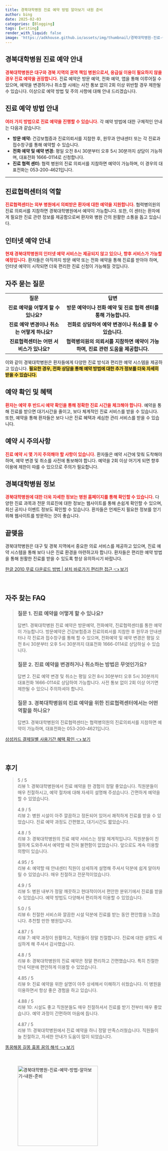 ```yaml
---
title: 경북대학병원 진료 예약 방법 알아보기 내원 준비
author: bing
date: 2025-02-03
categories: [Blogging]
tags: [writing]
render_with_liquid: false
image: 'https://adkhouse.github.io/assets/img/thumbnail/경북대학병원-진료-예약-방법-알아보기-내원-준비.webp'
---
```



<h2 id='경북대학병원_진료예약_안내'>경북대학병원 진료 예약 안내</h2>

<p><b><span style="color: #ee2323;">경북대학병원은 대구와 경북 지역의 권역 책임 병원으로서, 응급실 이용이 필요하지 않을 경우 진료 예약을 권장합니다.</span></b> 진료 예약은 방문 예약, 전화 예약, 앱을 통해 이루어질 수 있으며, 예약을 변경하거나 취소할 시에는 사전 통보 없이 2회 이상 위반할 경우 제한될 수 있습니다. 이상으로 예약 방법 및 주의 사항에 대해 안내 드리겠습니다.</p>

<h2 id='진료예약_방법'>진료 예약 방법 안내</h2>

<p><b><span style="color: #ee2323;">여러 가지 방법으로 진료 예약을 진행할 수 있습니다.</span></b> 각 예약 방법에 대한 구체적인 안내는 다음과 같습니다:</p>

<ul>
    <li><b>방문 예약:</b> 건강보험증과 진료의뢰서를 지참한 후, 원무과 안내센터 또는 각 진료과 접수창구를 통해 예약할 수 있습니다.</li>
    <li><b>전화 예약 및 예약 변경:</b> 평일 오전 8시 30분부터 오후 5시 30분까지 상담이 가능하며, 대표전화 1666-0114로 신청합니다.</li>
    <li><b>진료 협력 센터:</b> 협력 병원의 진료 의뢰서를 지참하면 예약이 가능하며, 이 경우의 대표전화는 053-200-4621입니다.</li>
</ul>

<hr />

<h2 id='진료협력센터_역할'>진료협력센터의 역할</h2>

<p><b><span style="color: #ee2323;">진료협력센터는 외부 병원에서 의뢰받은 환자에 대한 예약을 지원합니다.</span></b> 협력병의원의 진료 의뢰서를 지참하면 경북대학병원에서 예약이 가능합니다. 또한, 이 센터는 환자에게 필요한 진료 관련 정보를 제공함으로써 환자와 병원 간의 원활한 소통을 돕고 있습니다.</p>

<h2 id='인터넷예약_안내'>인터넷 예약 안내</h2>

<p><b><span style="color: #ee2323;">현재 경북대학병원의 인터넷 예약 서비스는 제공되지 않고 있으나, 향후 서비스가 가능할 예정입니다.</span></b> 환자들은 아직까지 방문 예약 또는 전화 예약을 통해 진료를 받아야 하며, 인터넷 예약이 시작되면 더욱 편리한 진료 신청이 가능해질 것입니다.</p>

<h2 id='자주_묻는_질문'>자주 묻는 질문</h2>

<table>
    <tr>
        <td style="text-align: center; height: 17px;"><b>질문</b></td>
        <td style="text-align: center; height: 17px;"><b>답변</b></td>
    </tr>
    <tr>
        <td style="text-align: center; height: 17px;"><b>진료 예약을 어떻게 할 수 있나요?</b></td>
        <td style="text-align: center; height: 17px;"><b>방문 예약이나 전화 예약 및 진료 협력 센터를 통해 가능합니다.</b></td>
    </tr>
    <tr>
        <td style="text-align: center; height: 17px;"><b>진료 예약 변경이나 취소는 어떻게 하나요?</b></td>
        <td style="text-align: center; height: 17px;"><b>전화로 상담하여 예약 변경이나 취소를 할 수 있습니다.</b></td>
    </tr>
    <tr>
        <td style="text-align: center; height: 17px;"><b>진료협력센터는 어떤 서비스가 있나요?</b></td>
        <td style="text-align: center; height: 17px;"><b>협력병의원의 의뢰서를 지참하면 예약이 가능하며, 진료 관련 도움을 제공합니다.</b></td>
    </tr>
</table>

<p>이와 같이 경북대학병원은 환자들에게 다양한 진료 방식과 편리한 예약 시스템을 제공하고 있습니다. <b><span style="background-color: #ffe066;">필요한 경우, 전화 상담을 통해 예약 방법에 대한 추가 정보를 더욱 자세히 받을 수 있습니다.</span></b></p>

<h2 id='예약확인_및_혜택'>예약 확인 및 혜택</h2>

<p><b><span style="color: #ee2323;">환자는 예약 후 반드시 예약 확인을 통해 정확한 진료 시간을 체크해야 합니다.</span></b> 예약을 통해 진료를 받으면 대기시간을 줄이고, 보다 체계적인 진료 서비스를 받을 수 있습니다. 또한, 예약을 통해 환자들은 보다 나은 진료 혜택과 세심한 관리 서비스를 받을 수 있습니다.</p>

<h2 id='예약시_주의사항'>예약 시 주의사항</h2>

<p><b><span style="color: #ee2323;">진료 예약 시 몇 가지 주의해야 할 사항이 있습니다.</span></b> 환자들은 예약 시간에 맞춰 도착해야 하며, 예약 변경 및 취소를 사전에 통보해야 합니다. 예약을 2회 이상 어기게 되면 향후 이용에 제한이 따를 수 있으므로 주의가 필요합니다.</p>

<h2 id='경북대학병원_정보'>경북대학병원 정보</h2>

<p><b><span style="color: #ee2323;">경북대학병원에 대한 더욱 자세한 정보는 병원 홈페이지를 통해 확인할 수 있습니다.</span></b> 다양한 진료 과목과 전문 의료진에 대한 정보는 웹사이트를 통해 손쉽게 확인할 수 있으며, 최신 공지나 이벤트 정보도 확인할 수 있습니다. 환자들은 언제든지 필요한 정보를 얻기 위해 웹사이트를 방문하는 것이 좋습니다.</p>

<h2 id='끝맺음'>끝맺음</h2>

<p>경북대학병원은 대구 및 경북 지역에서 중요한 의료 서비스를 제공하고 있으며, 진료 예약 시스템을 통해 보다 나은 진료 환경을 마련하고자 합니다. 환자들은 편리한 예약 방법을 통해 원활한 진료를 받을 수 있도록 항상 유의하시기 바랍니다.</p>


<p><a class="click-button" title="한글 2010 무료 다운로드 방법 | 설치 바로가기 편리한 접근" href="https://adkhouse.github.io/posts/%ED%95%9C%EA%B8%80-2010-%EB%AC%B4%EB%A3%8C-%EB%8B%A4%EC%9A%B4%EB%A1%9C%EB%93%9C-%EB%B0%A9%EB%B2%95-%EC%84%A4%EC%B9%98-%EB%B0%94%EB%A1%9C%EA%B0%80%EA%B8%B0-%ED%8E%B8%EB%A6%AC%ED%95%9C-%EC%A0%91%EA%B7%BC/" rel="dofollow">한글 2010 무료 다운로드 방법 | 설치 바로가기 편리한 접근 👈 보기</a></p><br>
<h2 id='자주_찾는_FAQ'>자주 찾는 FAQ</h2>
<div itemscope="" itemtype="https://schema.org/FAQPage"> 
<blockquote> 
<div itemscope="" itemprop="mainEntity" itemtype="https://schema.org/Question"> 
<h3 itemprop="name">질문 1. 진료 예약을 어떻게 할 수 있나요?</h3> 
<div itemscope="" itemprop="acceptedAnswer" itemtype="https://schema.org/Answer"> 
<span itemprop="text"> 
<p>답변1. 경북대학병원 진료 예약은 방문예약, 전화예약, 진료협력센터를 통한 예약이 가능합니다. 방문예약은 건강보험증과 진료의뢰서를 지참한 후 원무과 안내센터나 각 진료과 접수창구를 통해 할 수 있으며, 전화예약 및 예약 변경은 평일 오전 8시 30분부터 오후 5시 30분까지 대표전화 1666-0114로 상담하실 수 있습니다.</p> 
</span> 
</div> 
</div> 

<div itemscope="" itemprop="mainEntity" itemtype="https://schema.org/Question"> 
<h3 itemprop="name">질문 2. 진료 예약을 변경하거나 취소하는 방법은 무엇인가요?</h3> 
<div itemscope="" itemprop="acceptedAnswer" itemtype="https://schema.org/Answer"> 
<span itemprop="text"> 
<p>답변 2. 진료 예약 변경 및 취소는 평일 오전 8시 30분부터 오후 5시 30분까지 대표전화 1666-0114로 상담하여 가능합니다. 사전 통보 없이 2회 이상 어기면 제한될 수 있으니 주의하셔야 합니다.</p> 
</span> 
</div> 
</div> 

<div itemscope="" itemprop="mainEntity" itemtype="https://schema.org/Question"> 
<h3 itemprop="name">질문 3. 경북대학병원의 진료 예약을 위한 진료협력센터에서는 어떤 역할을 하나요?</h3> 
<div itemscope="" itemprop="acceptedAnswer" itemtype="https://schema.org/Answer"> 
<span itemprop="text"> 
<p>답변3. 경북대학병원의 진료협력센터는 협력병의원의 진료의뢰서를 지참하면 예약이 가능하며, 대표전화는 053-200-4621입니다.</p> 
</span> 
</div> 
</div> 
</blockquote> 
</div>
<p><a class="click-button" title="삼성카드 결제일별 사용기간 혜택 확인" href="https://adkhouse.github.io/posts/%EC%82%BC%EC%84%B1%EC%B9%B4%EB%93%9C-%EA%B2%B0%EC%A0%9C%EC%9D%BC%EB%B3%84-%EC%82%AC%EC%9A%A9%EA%B8%B0%EA%B0%84-%ED%98%9C%ED%83%9D-%ED%99%95%EC%9D%B8/" rel="dofollow">삼성카드 결제일별 사용기간 혜택 확인 👈 보기</a></p><br>
<h2 id='후기'>후기</h2>
<div itemscope itemtype="https://schema.org/Product">
  <blockquote>
  <div itemprop="review" itemscope itemtype="https://schema.org/Review">
      <div itemprop="reviewRating" itemscope itemtype="https://schema.org/Rating"> <span itemprop="ratingValue">5</span> / <span itemprop="bestRating">5</span> </div>
      <span itemprop="reviewBody">리뷰 1: 경북대학병원에서 진료 예약을 한 경험이 정말 좋았습니다. 직원분들이 매우 친절하시고, 예약 절차에 대해 자세히 설명해 주셨습니다. 간편하게 예약을 할 수 있었습니다.</span>
  </div>
  <br>
  <div itemprop="review" itemscope itemtype="https://schema.org/Review">
      <div itemprop="reviewRating" itemscope itemtype="https://schema.org/Rating"> <span itemprop="ratingValue">4.9</span> / <span itemprop="bestRating">5</span> </div>
      <span itemprop="reviewBody">리뷰 2: 병원 시설이 아주 깔끔하고 정돈되어 있어서 쾌적하게 진료를 받을 수 있었습니다. 진료 예약 과정도 간편했고, 대기시간도 짧았습니다.</span>
  </div>
  <br>
  <div itemprop="review" itemscope itemtype="https://schema.org/Review">
      <div itemprop="reviewRating" itemscope itemtype="https://schema.org/Rating"> <span itemprop="ratingValue">4.8</span> / <span itemprop="bestRating">5</span> </div>
      <span itemprop="reviewBody">리뷰 3: 경북대학병원의 진료 예약 서비스는 정말 체계적입니다. 직원분들이 친절하게 도와주셔서 예약할 때 전혀 불편함이 없었습니다. 앞으로도 계속 이용할 의향이 있습니다.</span>
  </div>
  <br>
  <div itemprop="review" itemscope itemtype="https://schema.org/Review">
      <div itemprop="reviewRating" itemscope itemtype="https://schema.org/Rating"> <span itemprop="ratingValue">4.95</span> / <span itemprop="bestRating">5</span> </div>
      <span itemprop="reviewBody">리뷰 4: 예약할 때 안내센터 직원이 상세하게 설명해 주셔서 덕분에 쉽게 알아차릴 수 있었습니다. 매우 친절하고 전문적이었습니다.</span>
  </div>
  <br>
  <div itemprop="review" itemscope itemtype="https://schema.org/Review">
      <div itemprop="reviewRating" itemscope itemtype="https://schema.org/Rating"> <span itemprop="ratingValue">4.9</span> / <span itemprop="bestRating">5</span> </div>
      <span itemprop="reviewBody">리뷰 5: 병원 내부가 정말 깨끗하고 현대적이어서 편안한 분위기에서 진료를 받을 수 있었습니다. 예약 방법도 다양해서 편리하게 이용할 수 있었습니다.</span>
  </div>
  <br>
  <div itemprop="review" itemscope itemtype="https://schema.org/Review">
      <div itemprop="reviewRating" itemscope itemtype="https://schema.org/Rating"> <span itemprop="ratingValue">5.0</span> / <span itemprop="bestRating">5</span> </div>
      <span itemprop="reviewBody">리뷰 6: 친절한 서비스와 깔끔한 시설 덕분에 진료를 받는 동안 편안함을 느꼈습니다. 추천할 만한 병원입니다.</span>
  </div>
  <br>
  <div itemprop="review" itemscope itemtype="https://schema.org/Review">
      <div itemprop="reviewRating" itemscope itemtype="https://schema.org/Rating"> <span itemprop="ratingValue">4.87</span> / <span itemprop="bestRating">5</span> </div>
      <span itemprop="reviewBody">리뷰 7: 예약 과정이 원활하고, 직원들이 정말 친절합니다. 진료에 대한 설명도 세심하게 해 주셔서 감사했습니다.</span>
  </div>
  <br>
  <div itemprop="review" itemscope itemtype="https://schema.org/Review">
      <div itemprop="reviewRating" itemscope itemtype="https://schema.org/Rating"> <span itemprop="ratingValue">4.8</span> / <span itemprop="bestRating">5</span> </div>
      <span itemprop="reviewBody">리뷰 8: 경북대학병원의 진료 예약은 정말 편리하고 간편했습니다. 특히 친절한 안내 덕분에 편안하게 이용할 수 있었습니다.</span>
  </div>
  <br>
  <div itemprop="review" itemscope itemtype="https://schema.org/Review">
      <div itemprop="reviewRating" itemscope itemtype="https://schema.org/Rating"> <span itemprop="ratingValue">4.85</span> / <span itemprop="bestRating">5</span> </div>
      <span itemprop="reviewBody">리뷰 9: 진료 예약을 위한 설명이 아주 상세해서 이해하기 쉬웠습니다. 이 병원을 이용하면서 항상 좋은 경험을 하고 있습니다.</span>
  </div>
  <br>
  <div itemprop="review" itemscope itemtype="https://schema.org/Review">
      <div itemprop="reviewRating" itemscope itemtype="https://schema.org/Rating"> <span itemprop="ratingValue">4.88</span> / <span itemprop="bestRating">5</span> </div>
      <span itemprop="reviewBody">리뷰 10: 시설도 좋고 직원분들도 매우 친절하셔서 진료를 받기 전부터 매우 좋았습니다. 예약 과정이 간편하여 마음에 듭니다.</span>
  </div>
  <br>
  <div itemprop="review" itemscope itemtype="https://schema.org/Review">
      <div itemprop="reviewRating" itemscope itemtype="https://schema.org/Rating"> <span itemprop="ratingValue">4.87</span> / <span itemprop="bestRating">5</span> </div>
      <span itemprop="reviewBody">리뷰 11: 경북대학병원에서 진료 예약을 하니 정말 만족스러웠습니다. 직원들이 늘 친절하고, 자세한 안내가 도움이 많이 되었습니다.</span>
  </div>
  </blockquote>
</div>
<p><a class="click-button" title="똥꿈해몽 길몽 흉몽 꿈의 해석" href="https://adkhouse.github.io/posts/%EB%98%A5%EA%BF%88%ED%95%B4%EB%AA%BD-%EA%B8%B8%EB%AA%BD-%ED%9D%89%EB%AA%BD-%EA%BF%88%EC%9D%98-%ED%95%B4%EC%84%9D/" rel="dofollow">똥꿈해몽 길몽 흉몽 꿈의 해석 👈 보기</a></p><br>
<figure class="image"><img src="https://adkhouse.github.io/assets/img/thumbnail/경북대학병원-진료-예약-방법-알아보기-내원-준비.webp" alt="경북대학병원-진료-예약-방법-알아보기-내원-준비" width="256" height="256"></figure>